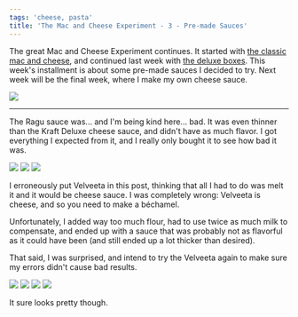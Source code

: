 ```yaml
---
tags: 'cheese, pasta'
title: 'The Mac and Cheese Experiment - 3 - Pre-made Sauces'
---
```


The great Mac and Cheese Experiment continues. It started with [the classic mac
and cheese](/blog/2015/03/15/the-mac-and-cheese-experiment---1---classic-mac),
and continued last week with [the deluxe
boxes](/blog/2015/03/22/the-mac-and-cheese-experiment---2---deluxe-mac). This
week's installment is about some pre-made sauces I decided to try. Next week
will be the final week, where I make my own cheese sauce.

![](glamour-shot-velveeta.jpg)

---

The Ragu sauce was... and I'm being kind here... bad. It was even thinner than
the Kraft Deluxe cheese sauce, and didn't have as much flavor. I got everything
I expected from it, and I really only bought it to see how bad it was.

![](add-ragu-cheese-1.jpg)
![](add-ragu-cheese-2.jpg)
![](add-ragu-cheese-3.jpg)

I erroneously put Velveeta in this post, thinking that all I had to do was melt
it and it would be cheese sauce. I was completely wrong: Velveeta is cheese,
and so you need to make a béchamel.

Unfortunately, I added way too much flour, had to use twice as much milk to
compensate, and ended up with a sauce that was probably not as flavorful as
it could have been (and still ended up a lot thicker than desired).

That said, I was surprised, and intend to try the Velveeta again to make sure
my errors didn't cause bad results.

![](add-velveeta-cheese-2.jpg)
![](add-velveeta-cheese-3.jpg)
![](add-velveeta-sauce-1.jpg)
![](add-velveeta-sauce-2.jpg)

It sure looks pretty though.
